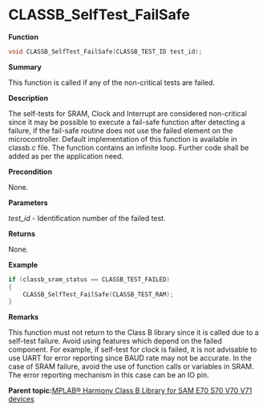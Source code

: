# CLASSB\_SelfTest\_FailSafe

**Function**

```c
void CLASSB_SelfTest_FailSafe(CLASSB_TEST_ID test_id);
```

**Summary**

This function is called if any of the non-critical tests are failed.

**Description**

The self-tests for SRAM, Clock and Interrupt are considered non-critical since it may be possible to execute a fail-safe function after detecting a failure, if the fail-safe routine does not use the failed element on the microcontroller. Default implementation of this function is available in classb.c file. The function contains an infinite loop. Further code shall be added as per the application need.

**Precondition**

None.

**Parameters**

*test\_id* - Identification number of the failed test.

**Returns**

None.

**Example**

```c
if (classb_sram_status == CLASSB_TEST_FAILED)
{
    CLASSB_SelfTest_FailSafe(CLASSB_TEST_RAM);
}
```

**Remarks**

This function must not return to the Class B library since it is called due to a self-test failure. Avoid using features which depend on the failed component. For example, if self-test for clock is failed, it is not advisable to use UART for error reporting since BAUD rate may not be accurate. In the case of SRAM failure, avoid the use of function calls or variables in SRAM. The error reporting mechanism in this case can be an IO pin.

**Parent topic:**[MPLAB® Harmony Class B Library for SAM E70 S70 V70 V71 devices](GUID-85C09776-46F4-43A4-9FA5-26997226A3EA.md)

